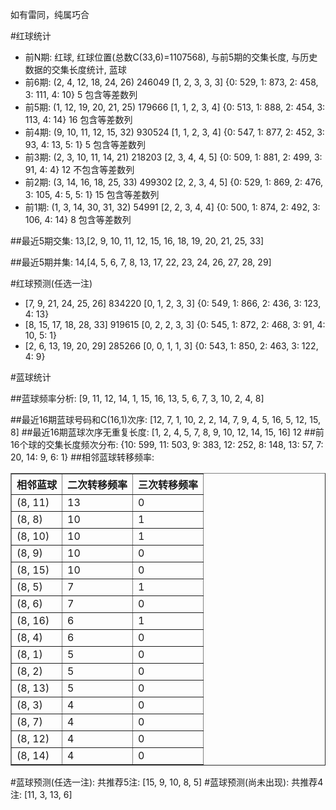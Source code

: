 <!-- 
.. title: 双色球2016089期(2016-08-02)数据分析报告
.. slug: slott-2016089-2016-08-02-report
.. date: 2016-08-03 08:00:00 UTC+08:00
.. tags: Lottery
.. link: 
.. description: 
.. type: text
-->

如有雷同，纯属巧合

<!-- TEASER_END-->

#红球统计

- 前N期: 红球, 红球位置(总数C(33,6)=1107568), 与前5期的交集长度, 与历史数据的交集长度统计, 蓝球
- 前6期: (2, 4, 12, 18, 24, 26) 246049 [1, 2, 3, 3, 3] {0: 529, 1: 873, 2: 458, 3: 111, 4: 10} 5 包含等差数列
- 前5期: (1, 12, 19, 20, 21, 25) 179666 [1, 1, 2, 3, 4] {0: 513, 1: 888, 2: 454, 3: 113, 4: 14} 16 包含等差数列
- 前4期: (9, 10, 11, 12, 15, 32) 930524 [1, 1, 2, 3, 4] {0: 547, 1: 877, 2: 452, 3: 93, 4: 13, 5: 1} 5 包含等差数列
- 前3期: (2, 3, 10, 11, 14, 21) 218203 [2, 3, 4, 4, 5] {0: 509, 1: 881, 2: 499, 3: 91, 4: 4} 12 不包含等差数列
- 前2期: (3, 14, 16, 18, 25, 33) 499302 [2, 2, 3, 4, 5] {0: 529, 1: 869, 2: 476, 3: 105, 4: 5, 5: 1} 15 包含等差数列
- 前1期: (1, 3, 14, 30, 31, 32) 54991 [2, 2, 3, 4, 4] {0: 500, 1: 874, 2: 492, 3: 106, 4: 14} 8 包含等差数列

##最近5期交集:
13,[2, 9, 10, 11, 12, 15, 16, 18, 19, 20, 21, 25, 33]

##最近5期并集:
14,[4, 5, 6, 7, 8, 13, 17, 22, 23, 24, 26, 27, 28, 29]

#红球预测(任选一注)

- [7, 9, 21, 24, 25, 26] 834220 [0, 1, 2, 3, 3] {0: 549, 1: 866, 2: 436, 3: 123, 4: 13}
- [8, 15, 17, 18, 28, 33] 919615 [0, 2, 2, 3, 3] {0: 545, 1: 872, 2: 468, 3: 91, 4: 10, 5: 1}
- [2, 6, 13, 19, 20, 29] 285266 [0, 0, 1, 1, 3] {0: 543, 1: 850, 2: 463, 3: 122, 4: 9}

#蓝球统计

##蓝球频率分析:
[9, 11, 12, 14, 1, 15, 16, 13, 5, 6, 7, 3, 10, 2, 4, 8]

##最近16期蓝球号码和C(16,1)次序:
 [12, 7, 1, 10, 2, 2, 14, 7, 9, 4, 5, 16, 5, 12, 15, 8]
##最近16期蓝球次序无重复长度:
 [1, 2, 4, 5, 7, 8, 9, 10, 12, 14, 15, 16] 12
##前16个球的交集长度频次分布:
{10: 599, 11: 503, 9: 383, 12: 252, 8: 148, 13: 57, 7: 20, 14: 9, 6: 1}
##相邻蓝球转移频率:
 <table border="1" class="table table-striped dataframe">
  <thead>
    <tr style="text-align: right;">
      <th>相邻蓝球</th>
      <th>二次转移频率</th>
      <th>三次转移频率</th>
    </tr>
  </thead>
  <tbody>
    <tr>
      <td>(8, 11)</td>
      <td>13</td>
      <td>0</td>
    </tr>
    <tr>
      <td>(8, 8)</td>
      <td>10</td>
      <td>1</td>
    </tr>
    <tr>
      <td>(8, 10)</td>
      <td>10</td>
      <td>1</td>
    </tr>
    <tr>
      <td>(8, 9)</td>
      <td>10</td>
      <td>0</td>
    </tr>
    <tr>
      <td>(8, 15)</td>
      <td>10</td>
      <td>0</td>
    </tr>
    <tr>
      <td>(8, 5)</td>
      <td>7</td>
      <td>1</td>
    </tr>
    <tr>
      <td>(8, 6)</td>
      <td>7</td>
      <td>0</td>
    </tr>
    <tr>
      <td>(8, 16)</td>
      <td>6</td>
      <td>1</td>
    </tr>
    <tr>
      <td>(8, 4)</td>
      <td>6</td>
      <td>0</td>
    </tr>
    <tr>
      <td>(8, 1)</td>
      <td>5</td>
      <td>0</td>
    </tr>
    <tr>
      <td>(8, 2)</td>
      <td>5</td>
      <td>0</td>
    </tr>
    <tr>
      <td>(8, 13)</td>
      <td>5</td>
      <td>0</td>
    </tr>
    <tr>
      <td>(8, 3)</td>
      <td>4</td>
      <td>0</td>
    </tr>
    <tr>
      <td>(8, 7)</td>
      <td>4</td>
      <td>0</td>
    </tr>
    <tr>
      <td>(8, 12)</td>
      <td>4</td>
      <td>0</td>
    </tr>
    <tr>
      <td>(8, 14)</td>
      <td>4</td>
      <td>0</td>
    </tr>
  </tbody>
</table>
#蓝球预测(任选一注):
共推荐5注: [15, 9, 10, 8, 5]
#蓝球预测(尚未出现):
共推荐4注: [11, 3, 13, 6]

